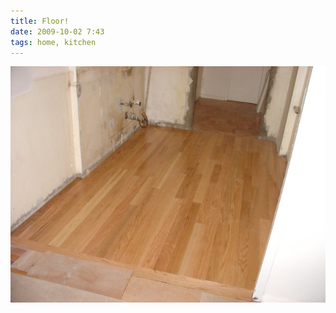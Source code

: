 ```yaml
---
title: Floor!
date: 2009-10-02 7:43
tags: home, kitchen
---
```


<img src="/images/2009-10-02-floor.jpg" alt="floor" />
